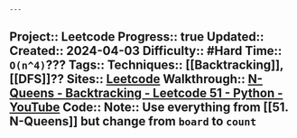 	---
Project:: Leetcode
Progress:: true
Updated:: 
Created:: 2024-04-03
Difficulty:: #Hard 
Time:: `O(n^4)`???
Tags:: 
Techniques:: [[Backtracking]], [[DFS]]??
Sites:: [Leetcode](https://leetcode.com/problems/n-queens-ii/description/)
Walkthrough:: [N-Queens - Backtracking - Leetcode 51 - Python - YouTube](www.youtube.com/watch?v=Ph95IHmRp5M)
Code:: 
Note:: Use everything from [[51. N-Queens]] but change from `board` to `count`
---

